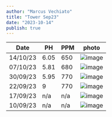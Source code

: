 ```yaml
---
author: "Marcus Vechiato"
title: "Tower Sep23"
date: "2023-10-14"
publish: true
--- 
```


| Date     | PH   | PPM  | photo |
| -------- | ---- | ---- | ---   |
| 14/10/23 | 6.05 | 650  | ![image](/obsidian/tower231014.jpg)  |
| 07/10/23 | 5.81 | 680  | ![image](/obsidian/tower231007.jpeg)|
| 30/09/23 | 5.95 | 770  | ![image](/obsidian/tower230930.jpg) |
| 22/09/23 | 9    | 770  | ![image](/obsidian/tower230922.jpg) | 
| 17/09/23 | n/a  | n/a  | ![image](/obsidian/tower230917.png) |
| 10/09/23 | n/a  | n/a  | ![image](/obsidian/tower230923.png) |
